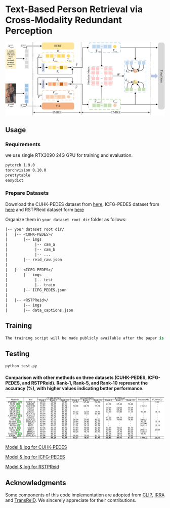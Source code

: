 # Text-Based Person Retrieval via Cross-Modality Redundant Perception



![](images/architecture.jpg)


## Usage
### Requirements
we use single RTX3090 24G GPU for training and evaluation. 
```
pytorch 1.9.0
torchvision 0.10.0
prettytable
easydict
```

### Prepare Datasets
Download the CUHK-PEDES dataset from [here](https://github.com/ShuangLI59/Person-Search-with-Natural-Language-Description), ICFG-PEDES dataset from [here](https://github.com/zifyloo/SSAN) and RSTPReid dataset form [here](https://github.com/NjtechCVLab/RSTPReid-Dataset)

Organize them in `your dataset root dir` folder as follows:
```
|-- your dataset root dir/
|   |-- <CUHK-PEDES>/
|       |-- imgs
|            |-- cam_a
|            |-- cam_b
|            |-- ...
|       |-- reid_raw.json
|
|   |-- <ICFG-PEDES>/
|       |-- imgs
|            |-- test
|            |-- train 
|       |-- ICFG_PEDES.json
|
|   |-- <RSTPReid>/
|       |-- imgs
|       |-- data_captions.json
```

## Training
```python
The training script will be made publicly available after the paper is accepted.
```
## Testing

```python
python test.py
```
#### Comparison with other methods on three datasets (CUHK-PEDES, ICFG-PEDES, and RSTPReid). Rank-1, Rank-5, and Rank-10 represent the accuracy (%), with higher values indicating better performance.
![](images/Result.png)




[Model & log for CUHK-PEDES](https://drive.google.com/file/d/1OBhFhpZpltRMZ88K6ceNUv4vZgevsFCW/view?usp=share_link)

[Model & log for ICFG-PEDES](https://drive.google.com/file/d/1Y3D7zZsKPpuEHWJ9nVecUW-HaKdjDI9g/view?usp=share_link)

[Model & log for RSTPReid](https://drive.google.com/file/d/1LpUHkLErEWkJiXyWYxWwiK-8Fz1_1QGY/view?usp=share_link)



## Acknowledgments
Some components of this code implementation are adopted from [CLIP](https://github.com/openai/CLIP), [IRRA](https://github.com/BrandonHanx/TextReID) and [TransReID](https://github.com/damo-cv/TransReID). We sincerely appreciate for their contributions.

